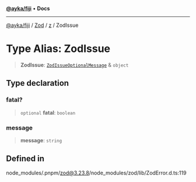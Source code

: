 [**@ayka/fiji**](../../../../../README.md) • **Docs**

***

[@ayka/fiji](../../../../../globals.md) / [Zod](../../../README.md) / [z](../README.md) / ZodIssue

# Type Alias: ZodIssue

> **ZodIssue**: [`ZodIssueOptionalMessage`](ZodIssueOptionalMessage.md) & `object`

## Type declaration

### fatal?

> `optional` **fatal**: `boolean`

### message

> **message**: `string`

## Defined in

node\_modules/.pnpm/zod@3.23.8/node\_modules/zod/lib/ZodError.d.ts:119
